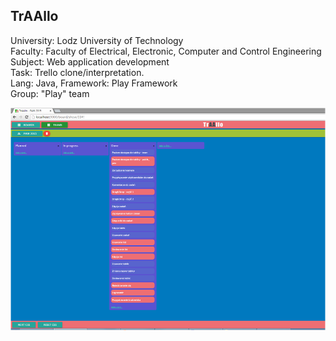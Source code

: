 ## TrAAllo  
  
University: Lodz University of Technology  
Faculty: Faculty of Electrical, Electronic, Computer and Control Engineering  
Subject: Web application development  
Task: Trello clone/interpretation.  
Lang: Java, Framework: Play Framework  
Group: "Play" team  
  
<img src="screenshot.png" alt="TrAAllo screenshot" width="650"/>
